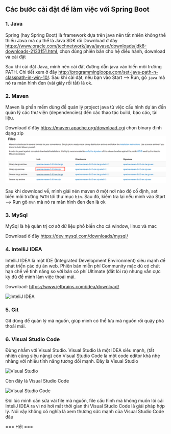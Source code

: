 ## Các bước cài đặt để làm việc với Spring Boot

### 1. Java

Spring (hay Spring Boot) là framework dựa trên java nên tất nhiên không thể thiếu Java mà cụ thể là Java SDK rồi
Download ở đây https://www.oracle.com/technetwork/java/javase/downloads/jdk8-downloads-2133151.html, chọn đúng phiên bản cho hệ điều hành, download và cài đặt

Sau khi cài đặt Java, mình nên cài đặt đường dẫn java vào biến môi trường PATH. Chi tiết xem ở đây http://programmingloops.com/set-java-path-n-classpath-in-win-10/. Sau khi cài đặt, nếu bạn vào Start --> Run, gõ `java` mà nó ra màn hình đen (vài giây rồi tắt) là ok.

### 2. Maven 

Maven là phần mềm dùng để quản lý project java từ việc cấu hình dự án đến quản lý các thư viện (dependencies) đến các thao tác build, báo cáo, tài liệu.

Download ở đây https://maven.apache.org/download.cgi chọn binary định dạng zip 
![Download Maven](Images/maven-download.png)

Sau khi download về, mình giải nén maven ở một nơi nào đó cố định, set biến môi trường `PATH` tới thư mục `bin`. Sau đó, kiểm tra lại nếu mình vào Start --> Run gõ `mvn` mà nó ra màn hình đen đen là ok

### 3. MySql

MySql là hệ quản trị cơ sở dữ liệu phổ biến cho cả window, linux và mac

Download ở đây https://dev.mysql.com/downloads/mysql/

### 4. IntelliJ IDEA

IntelliJ IDEA là một IDE (Integrated Development Environment) siêu mạnh để phát triển các dự án web. Phiên bản miễn phí Community mặc dù có chút hạn chế về tính năng so với bản có phí Ultimate (đắt lòi ra) nhưng vẫn cực kỳ đủ để mình làm việc thoải mái.

Download: https://www.jetbrains.com/idea/download/

![InteliJ IDEA](https://www.jetbrains.com/idea/img/screenshots/idea_overview_5_1@2x.png)

### 5. Git

Git dùng để quản lý mã nguồn, giúp mình có thể lưu mã nguồn rồi quậy phá thoải mái.

### 6. Visual Studio Code

Đừng nhầm với Visual Studio. Visual Studio là một IDEA siêu mạnh, (tất nhiên cũng siêu nặng) còn Visual Studio Code là một code editor khá nhẹ nhàng với nhiều tính năng tương đối mạnh.
Đây là Visual Studio

![Visual Studio](https://docs.microsoft.com/en-us/visualstudio/get-started/media/visual-studio-ide.png?view=vs-2017)

Còn đây là Visual Studio Code

![Visual Studio Code](https://code.visualstudio.com/opengraphimg/opengraph-home.png)

Đôi lúc mình cần sửa vài file mã nguồn, file cấu hình mà không muốn lôi cái InteliJ IDEA ra vì nó hơi mất thời gian thì Visual Studio Code là giải pháp hợp lý. Nói vậy không có nghĩa là xem thường sức mạnh của Visual Studio Code đâu

=== Hết ===